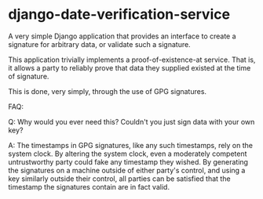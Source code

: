 # django-date-verification-service
A very simple Django application that provides an interface to create a signature for arbitrary data, or validate such a signature.


This application trivially implements a proof-of-existence-at service. That is, it allows a party to reliably prove that data they supplied existed at the time of signature.

This is done, very simply, through the use of GPG signatures. 


FAQ:

Q: Why would you ever need this? Couldn't you just sign data with your own key?

A: The timestamps in GPG signatures, like any such timestamps, rely on the system clock. By altering the system clock, even a moderately competent untrustworthy party could fake any timestamp they wished. By generating the signatures on a machine outside of either party's control, and using a key similarly outside their control, all parties can be satisfied that the timestamp the signatures contain are in fact valid. 
